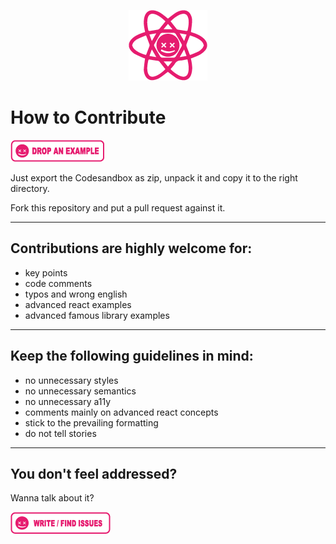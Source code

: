 <p align="center"><img src="../assets/png/dead-simple-react-logo.png"/></p>

# How to Contribute

<a href="https://githubbox.com/doemser/dead-simple-react/tree/main/examples/templates/dead-simple-example-start" target="_blank">![Write / Find Issues](../assets/png/drop-an-example.png)</a>

Just export the Codesandbox as zip, unpack it and copy it to the right directory.

Fork this repository and put a pull request against it.

---

## Contributions are highly welcome for:

- key points
- code comments
- typos and wrong english
- advanced react examples
- advanced famous library examples

---

## Keep the following guidelines in mind:

- no unnecessary styles
- no unnecessary semantics
- no unnecessary a11y
- comments mainly on advanced react concepts
- stick to the prevailing formatting
- do not tell stories

---

## You don't feel addressed?

Wanna talk about it?

<a href="https://github.com/doemser/dead-simple-react/issues" target="_blank">![Write / Find Issues](../assets/png/write-find-issues.png)</a>
